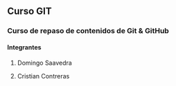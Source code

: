 ## Curso GIT

### Curso de repaso de contenidos de Git & GitHub

#### Integrantes

1) Domingo Saavedra












10) Cristian Contreras


